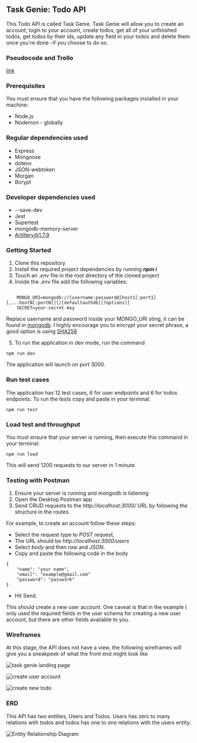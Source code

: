 ## Task Genie: Todo API

This Todo API is called Task Genie. Task Genie will allow you to create an account, login to your account, create todos, get all of your unfinished todos, get todos by their ids, update any field in your todos and delete them once you're done -if you choose to do so.

### Pseudocode and Trello

[link](https://trello.com/invite/b/OpkbweN5/ATTI93ad402475f1841b2f2566c5a384581dF2B57952/project-two-my-first-api)

### Prerequisites

You must ensure that you have the following packages installed in your machine:

- Node.js
- Nodemon - globally

### Regular dependencies used

- Express
- Mongoose
- dotenv
- JSON-webtoken
- Morgan
- Bcrypt

### Developer dependencies used

- --save-dev
- Jest
- Supertest
- mongodb-memory-server
- Artillery@1.7.9

### Getting Started

1. Clone this repository
2. Install the required project dependencies by running **_npm i_**
3. Touch an _.env_ file in the root directory of the cloned project
4. Inside the _.env_ file add the following variables:

```

    MONGO_URI=mongodb://[username:password@]host1[:port1][,...hostN[:portN]][/[defaultauthdb][?options]]
    SECRET=your-secret-key

```

Replace username and password inside your MONGO_URI sting, it can be found in [mongodb](https://account.mongodb.com/account/login?n=%2Fv2%2F646d4760a3162445ce438d76&nextHash=%23clusters). I highly encourage you to encrypt your secret phrase, a good option is using [SHA256](https://emn178.github.io/online-tools/sha256.html)

5. To run the application in dev mode, run the command

```
npm run dev

```

The application will launch on port 3000.

### Run test cases

The application has 12 test cases, 6 for user endpoints and 6 for todos endpoints. To run the tests copy and paste in your terminal:

```
npm run test
```

### Load test and throughput

You must ensure that your server is running, then execute this command in your terminal:

```
npm run load
```

This will send 1200 requests to our server in 1 minute.

### Testing with Postman

1. Ensure your server is running and mongodb is listening
2. Open the Desktop Postman app
3. Send CRUD requests to the _http://localhost:3000/_ URL by following the structure in the routes.

For example, to create an account follow these steps:

- Select the request type to _POST_ request,
- The URL should be _http://localhost:3000/users_
- Select _body_ and then _raw_ and _JSON_.
- Copy and paste the following code in the body

```
{
    "name": "your name",
    "email": "example@gmail.com"
    "password": "passw3rk"
}
```

- Hit Send.

This should create a new user account. One caveat is that in the example I only used the required fields in the user schema for creating a new user account, but there are other fields available to you.

### Wireframes

At this stage, the API does not have a view, the following wireframes will give you a sneakpeek of what the front end might look like

![task genie landing page](wireframes/landing_page.png)

![create user account](./wireframes/create_account.png)

![create new todo](wireframes/create_todo.png)

### ERD

This API has two entities, Users and Todos. Users has zero to many relations with todos and todos has one to one relations with the users entity.

![Entity Relationship Diagram](./ERD/ERD.png)
